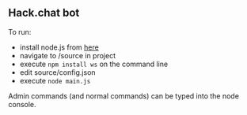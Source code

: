 ## Hack.chat bot
To run:  

+ install node.js from [here](https://nodejs.org/)
+ navigate to /source in project
+ execute `npm install ws` on the command line
+ edit source/config.json
+ execute `node main.js`

Admin commands (and normal commands) can be typed into the node console.  
